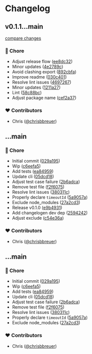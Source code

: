 # Changelog


## v0.1.1...main

[compare changes](https://github.com/stacksjs/dnsx/compare/v0.1.1...main)

### 🏡 Chore

- Adjust release flow ([ee8dc32](https://github.com/stacksjs/dnsx/commit/ee8dc32))
- Minor updates ([4e2789c](https://github.com/stacksjs/dnsx/commit/4e2789c))
- Avoid clashing export ([892cbfa](https://github.com/stacksjs/dnsx/commit/892cbfa))
- Improve readme ([030c401](https://github.com/stacksjs/dnsx/commit/030c401))
- Resolve lint issues ([4697267](https://github.com/stacksjs/dnsx/commit/4697267))
- Minor updates ([1211a27](https://github.com/stacksjs/dnsx/commit/1211a27))
- Lint ([58c88bc](https://github.com/stacksjs/dnsx/commit/58c88bc))
- Adjust package name ([cef2a37](https://github.com/stacksjs/dnsx/commit/cef2a37))

### ❤️ Contributors

- Chris ([@chrisbbreuer](http://github.com/chrisbbreuer))

## ...main


### 🏡 Chore

- Initial commit ([029a195](https://github.com/stacksjs/dnsx/commit/029a195))
- Wip ([c6eefa5](https://github.com/stacksjs/dnsx/commit/c6eefa5))
- Add tests ([ea84959](https://github.com/stacksjs/dnsx/commit/ea84959))
- Update cli ([05dcd18](https://github.com/stacksjs/dnsx/commit/05dcd18))
- Adjust test case failure ([2b6adca](https://github.com/stacksjs/dnsx/commit/2b6adca))
- Remove test file ([f2f6075](https://github.com/stacksjs/dnsx/commit/f2f6075))
- Resolve lint issues ([380311c](https://github.com/stacksjs/dnsx/commit/380311c))
- Properly declare `timeoutId` ([5a9057a](https://github.com/stacksjs/dnsx/commit/5a9057a))
- Exclude node_modules ([27a2cd3](https://github.com/stacksjs/dnsx/commit/27a2cd3))
- Release v0.1.0 ([e9b4931](https://github.com/stacksjs/dnsx/commit/e9b4931))
- Add changelogen dev dep ([2594242](https://github.com/stacksjs/dnsx/commit/2594242))
- Adjust exclude ([c54e36a](https://github.com/stacksjs/dnsx/commit/c54e36a))

### ❤️ Contributors

- Chris ([@chrisbbreuer](http://github.com/chrisbbreuer))

## ...main


### 🏡 Chore

- Initial commit ([029a195](https://github.com/stacksjs/dnsx/commit/029a195))
- Wip ([c6eefa5](https://github.com/stacksjs/dnsx/commit/c6eefa5))
- Add tests ([ea84959](https://github.com/stacksjs/dnsx/commit/ea84959))
- Update cli ([05dcd18](https://github.com/stacksjs/dnsx/commit/05dcd18))
- Adjust test case failure ([2b6adca](https://github.com/stacksjs/dnsx/commit/2b6adca))
- Remove test file ([f2f6075](https://github.com/stacksjs/dnsx/commit/f2f6075))
- Resolve lint issues ([380311c](https://github.com/stacksjs/dnsx/commit/380311c))
- Properly declare `timeoutId` ([5a9057a](https://github.com/stacksjs/dnsx/commit/5a9057a))
- Exclude node_modules ([27a2cd3](https://github.com/stacksjs/dnsx/commit/27a2cd3))

### ❤️ Contributors

- Chris ([@chrisbbreuer](http://github.com/chrisbbreuer))
